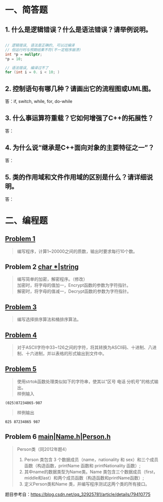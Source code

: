 # 一、简答题
## 1. 什么是逻辑错误？什么是语法错误？请举例说明。

```cpp

// 逻辑错误, 语法是正确的, 可以过编译
// 但运行时与预期结果不符(不一定程序崩溃)
int *p = nullptr;
*p = 10;

// 语法错误, 编译过不了
for (int i = 0. i < 10; )

```

## 2. 控制语句有哪几种？请画出它的流程图或UML图。
答：if, switch, while, for, do-while
## 3. 什么事运算符重载？它如何增强了C++的拓展性？
答：
## 4. 为什么说“继承是C++面向对象的主要特征之一”？
答：
## 5. 类的作用域和文件作用域的区别是什么？请详细说明。
答：

# 二、编程题
## [Problem 1](1/1.cpp)
> 编写程序，计算1~20000之间的质数，输出时要求每行10个数。
## Problem 2 [char *](2/使用char指针版本.cpp)|[string](2/使用string版本.cpp)
> 编写简单的加密，解密程序。（修改）</br>
> 加密时，将字母的值加一，Encrypt函数的参数为字符指针。</br>
> 解密时，将字母的值减一，Decrypt函数的参数为字符指针。
## [Problem 3](3/3.cpp)
> 编写选择排序算法和桶排序算法。
## [Problem 4](4/4.cpp)
> 对于ASCII字符中33~126之间的字符，将其转换为ASCII码、十进制、八进制、十六进制，并以表格的形式输出到文件中。
## [Problem 5](5/5.cpp)
> 使用strtok函数处理类似如下的字符串，使其以“区号 电话 分机号”的格式输出。</br>
> 样例输入

```
(025)87234865-987
```
> 样例输出

```
025 87234865 987
```

## Problem 6 [main](6/main.cpp)|[Name.h](6/Name.h)|[Person.h](6/Person.h)
> Person类（同2012年题4）</br>
> 1. Person 类包含 3 个数据成员（name，nationality 和 sex）和三个成员函数（构造函数，printName 函数和 printNationality 函数）;</br>
> 2. 其中name的数据类型为Name类。Name 类包含三个数据成员（first，middle和last）和两个成员函数（构造函数和printName函数）;</br>
> 3. 定义Person类和Name 类，并编写程序测试这两个类的所有接口。

题目参考自：https://blog.csdn.net/qq_32925781/article/details/79410775